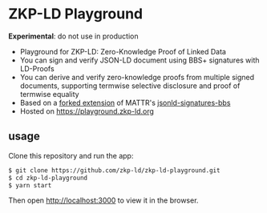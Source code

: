 # ZKP-LD Playground

**Experimental**: do not use in production

- Playground for ZKP-LD: Zero-Knowledge Proof of Linked Data
- You can sign and verify JSON-LD document using BBS+ signatures with LD-Proofs
- You can derive and verify zero-knowledge proofs from multiple signed documents, supporting termwise selective disclosure and proof of termwise equality
- Based on a [forked extension](https://github.com/zkp-ld/jsonld-signatures-bbs) of MATTR's [jsonld-signatures-bbs](https://github.com/mattrglobal/jsonld-signatures-bbs)
- Hosted on <https://playground.zkp-ld.org>

## usage

Clone this repository and run the app:

```bash
$ git clone https://github.com/zkp-ld/zkp-ld-playground.git
$ cd zkp-ld-playground
$ yarn start
```

Then open [http://localhost:3000](http://localhost:3000) to view it in the browser.
